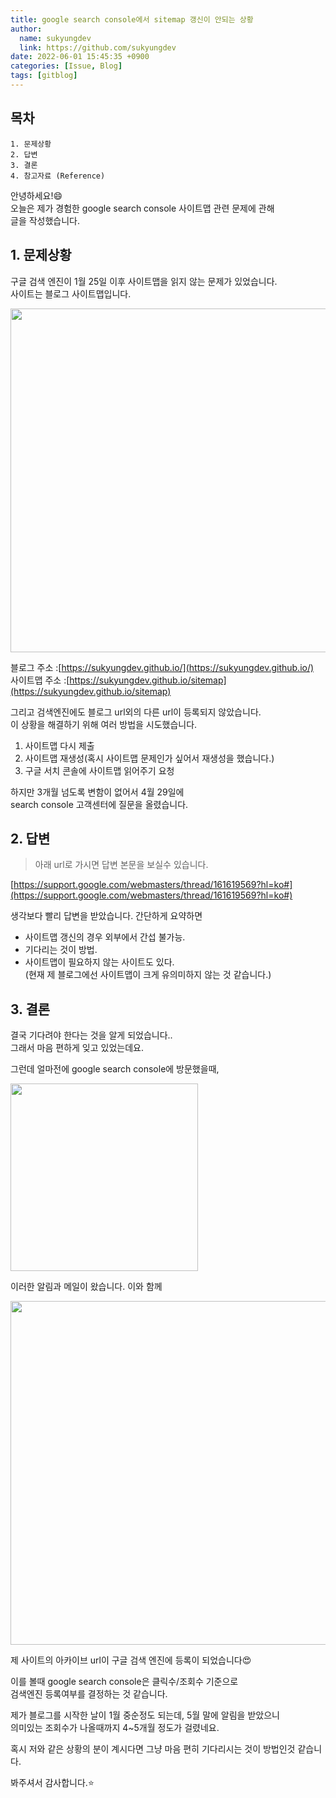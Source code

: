 ```yaml
---
title: google search console에서 sitemap 갱신이 안되는 상황
author:
  name: sukyungdev
  link: https://github.com/sukyungdev
date: 2022-06-01 15:45:35 +0900
categories: [Issue, Blog]
tags: [gitblog]
---
```


## 목차

```
1. 문제상황
2. 답변
3. 결론
4. 참고자료 (Reference)
```

안녕하세요!😄  
오늘은 제가 경험한 google search console 사이트맵 관련 문제에 관해  
글을 작성했습니다.

## 1. 문제상황

구글 검색 엔진이 1월 25일 이후 사이트맵을 읽지 않는 문제가 있었습니다.  
사이트는 블로그 사이트맵입니다.

<img src="https://user-images.githubusercontent.com/96860670/171213511-cc57980a-fdb1-472e-98da-a2595045682c.png" alt="" width="550px">

블로그 주소 :[https://sukyungdev.github.io/](https://sukyungdev.github.io/)  
사이트맵 주소 :[https://sukyungdev.github.io/sitemap](https://sukyungdev.github.io/sitemap)

그리고 검색엔진에도 블로그 url외의 다른 url이 등록되지 않았습니다.  
이 상황을 해결하기 위해 여러 방법을 시도했습니다.

1. 사이트맵 다시 제출
2. 사이트맵 재생성(혹시 사이트맵 문제인가 싶어서 재생성을 했습니다.)
3. 구글 서치 콘솔에 사이트맵 읽어주기 요청

하지만 3개월 넘도록 변함이 없어서 4월 29일에  
search console 고객센터에 질문을 올렸습니다.

## 2. 답변

> 아래 url로 가시면 답변 본문을 보실수 있습니다.

[https://support.google.com/webmasters/thread/161619569?hl=ko#](https://support.google.com/webmasters/thread/161619569?hl=ko#)

생각보다 빨리 답변을 받았습니다.
간단하게 요약하면

- 사이트맵 갱신의 경우 외부에서 간섭 불가능.
- 기다리는 것이 방법.
- 사이트맵이 필요하지 않는 사이트도 있다.  
  (현재 제 블로그에선 사이트맵이 크게 유의미하지 않는 것 같습니다.)

## 3. 결론

결국 기다려야 한다는 것을 알게 되었습니다..  
그래서 마음 편하게 잊고 있었는데요.

그런데 얼마전에 google search console에 방문했을때,

<img src="https://user-images.githubusercontent.com/96860670/171213997-64fef60d-1ba3-4237-9387-3451a7cc0750.png" alt="" width="300px">

이러한 알림과 메일이 왔습니다. 이와 함께

<img src="https://user-images.githubusercontent.com/96860670/171214569-937d04a6-f180-4cd0-ba98-10e891db9ed4.png" alt="" width="550px">

제 사이트의 아카이브 url이 구글 검색 엔진에 등록이 되었습니다😍

이를 볼때 google search console은 클릭수/조회수 기준으로  
검색엔진 등록여부를 결정하는 것 같습니다.

제가 블로그를 시작한 날이 1월 중순정도 되는데, 5월 말에 알림을 받았으니  
의미있는 조회수가 나올때까지 4~5개월 정도가 걸렸네요.

혹시 저와 같은 상황의 분이 계시다면 그냥 마음 편히 기다리시는 것이 방법인것 같습니다.

봐주셔서 감사합니다.⭐️

